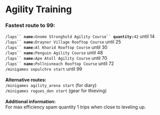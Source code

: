 # Agility Training

### Fastest route to 99:

`/laps`` `**`name:`**`Gnome Stronghold Agility Course`` `**`quantity:`**`42` until 14\
`/laps`` `**`name:`**`Draynor Village Rooftop Course` until 25\
`/laps`` `**`name:`**`Al Kharid Rooftop Course` until 30\
`/laps`` `**`name:`**`Penguin Agility Course` until 48\
`/laps`` `**`name:`**`Ape Atoll Agility Course` until 70\
`/laps`` `**`name:`**`Pollnivneach Rooftop Course` until 72\
`/minigames sepulchre start` until 99\
\
**Alternative routes:**\
`/minigames agility_arena start` (for diary)\
`/minigames rogues_den start` (gear for thieving)\
\
**Additional information:**\
For max efficiency spam quantity 1 trips when close to leveling up.
